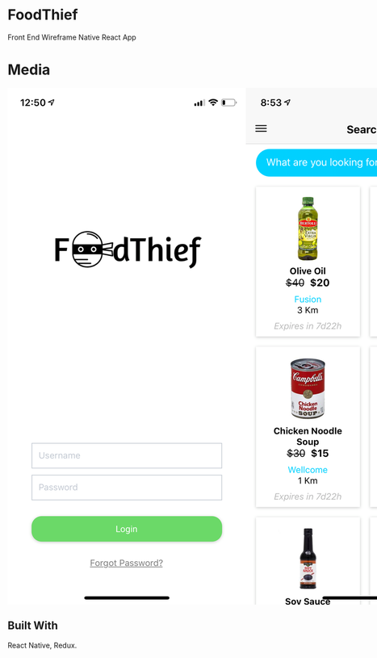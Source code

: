 # FoodThief
Front End Wireframe Native React App

# Media
<div style="display: flex; justify-content: space-evenly;">
  <img src="https://github.com/Jac0xb/FoodThief/blob/master/docs/pic_1.JPG" style="min-width: '25%'">
  <img src="https://github.com/Jac0xb/FoodThief/blob/master/docs/pic_2.JPG" style="min-width: '25%'">
  <img src="https://github.com/Jac0xb/FoodThief/blob/master/docs/pic_3.JPG" style="min-width: '25%'">
  <img src="https://github.com/Jac0xb/FoodThief/blob/master/docs/pic_4.JPG" style="min-width: '25%'">
  <img src="https://github.com/Jac0xb/FoodThief/blob/master/docs/pic_5.JPG" style="min-width: '25%'">
</div>

## Built With

React Native, Redux.
